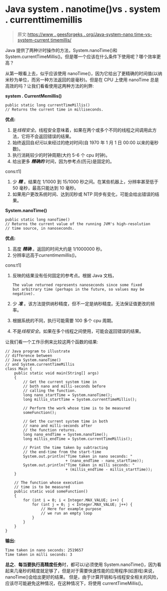 # Java system . nanotime()vs . system . currenttimemillis

> 原文:[https://www . geesforgeks . org/Java-system-nano time-vs-system-current timemillis/](https://www.geeksforgeeks.org/java-system-nanotime-vs-system-currenttimemillis/)

Java 提供了两种计时操作的方法，System.nanoTime()和 System.currentTimeMillis()。但是哪一个应该在什么条件下使用呢？哪个效率更高？

从第一眼看上去，似乎应该使用 nanoTime()，因为它给出了更精确的时间值(以纳米秒为单位，而另一种方法返回的是毫秒)。但是在 CPU 上使用 nanoTime 总是高效的吗？让我们看看使用这两种方法的利弊:

**system . CurrentMemillis()**

```
public static long currentTimeMillis()
// Returns the current time in milliseconds.

```

**优点:**

1.  是*线程安全*。线程安全意味着，如果在两个或多个不同的线程之间调用此方法，它将不会返回错误的结果。
2.  始终返回自*纪元*以来经过的绝对时间(自 1970 年 1 月 1 日 00:00 以来的毫秒数)。
3.  执行消耗较少的时钟周期(大约 5-6 个 cpu 时钟)。
4.  给出更多 ***精确的*** 时间，因为参考点(历元)是固定的。

cons:t1]

1.  少 ***精*** 。结果在 1/1000 到 15/1000 秒之间。在某些机器上，分辨率甚至低于 50 毫秒，最高只能达到 10 毫秒。
2.  如果用户更改系统时间、达到闰秒或 NTP 同步有变化，可能会给出错误的结果。

**System.nanoTime()**

```
public static long nanoTime()
// Returns the current value of the running JVM's high-resolution
// time source, in nanoseconds.

```

**优点:**

1.  高度 ***精确*** 。返回的时间大约是 1/1000000 秒。
2.  分辨率远高于*currentimemillis()*。

cons:t1]

1.  反映的结果没有任何固定的参考点。根据 Java 文档，

    ```
    The value returned represents nanoseconds since some fixed
    but arbitrary time (perhaps in the future, so values may be negative).
    ```

2.  少 ***准*** 。该方法提供纳秒精度，但不一定是纳秒精度。无法保证值更改的频率。
3.  根据系统的不同，执行可能需要 100 多个 cpu 周期。
4.  不是*线程安全*。如果在多个线程之间使用，可能会返回错误的结果。

让我们看一个工作示例来比较这两个函数的结果:

```
// Java program to illustrate
// difference between
// Java System.nanoTime()
// and System.currentTimeMillis
class Main {
    public static void main(String[] args)
    {
        // Get the current system time in
        // both nano and milli-seconds before
        // calling the function.
        long nano_startTime = System.nanoTime();
        long millis_startTime = System.currentTimeMillis();

        // Perform the work whose time is to be measured
        someFunction();

        // Get the current system time in both
        // nano and milli-seconds after
        // the function returns.
        long nano_endTime = System.nanoTime();
        long millis_endTime = System.currentTimeMillis();

        // Print the time taken by subtracting
        // the end-time from the start-time
        System.out.println("Time taken in nano seconds: "
                           + (nano_endTime - nano_startTime));
        System.out.println("Time taken in milli seconds: "
                           + (millis_endTime - millis_startTime));
    }

    // The function whose execution
    // time is to be measured
    public static void someFunction()
    {
        for (int i = 0; i < Integer.MAX_VALUE; i++) {
            for (int j = 0; j < Integer.MAX_VALUE; j++) {
                // Here for example purpose
                // we run an empty loop
            }
        }
    }
}
```

**输出:**

```
Time taken in nano seconds: 2519657
Time taken in milli seconds: 3

```

**总之**、**每当要执行高精度任务**时，都可以/必须使用 System.nanoTime()，因为看起来几毫秒的精度就足够了，但是对于需要快速性能的应用程序(如游戏)来说，nanoTime()会给出更好的结果。
但是，由于计算开销和与线程安全相关的风险，应该尽可能避免这种情况，在这种情况下，将使用 currentTimeMillis()。